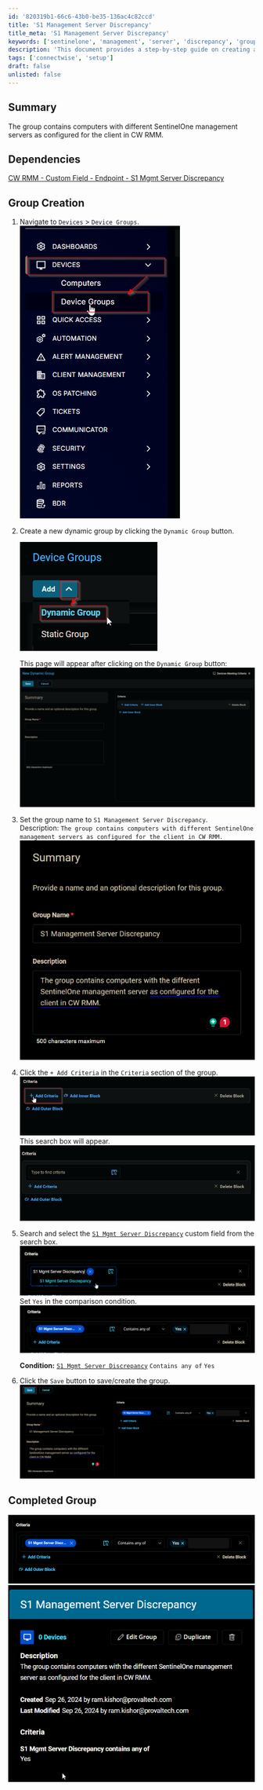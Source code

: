 ```yaml
---
id: '820319b1-66c6-43b0-be35-136ac4c82ccd'
title: 'S1 Management Server Discrepancy'
title_meta: 'S1 Management Server Discrepancy'
keywords: ['sentinelone', 'management', 'server', 'discrepancy', 'group']
description: 'This document provides a step-by-step guide on creating a dynamic group in ConnectWise RMM to identify computers with different SentinelOne management servers configured for the client. It includes detailed instructions and visuals for each step of the process.'
tags: ['connectwise', 'setup']
draft: false
unlisted: false
---
```


## Summary

The group contains computers with different SentinelOne management servers as configured for the client in CW RMM.

## Dependencies

[CW RMM - Custom Field - Endpoint - S1 Mgmt Server Discrepancy](<../custom-fields/Endpoint - S1 Mgmt Server Discrepancy.md>)

## Group Creation

1. Navigate to `Devices` > `Device Groups`.
   ![Image](../../../static/img/S1-Management-Server-Discrepancy/image_1.png)

2. Create a new dynamic group by clicking the `Dynamic Group` button.

   ![Image](../../../static/img/S1-Management-Server-Discrepancy/image_2.png)

   This page will appear after clicking on the `Dynamic Group` button:
   ![Image](../../../static/img/S1-Management-Server-Discrepancy/image_3.png)

3. Set the group name to `S1 Management Server Discrepancy`.  
   Description: `The group contains computers with different SentinelOne management servers as configured for the client in CW RMM.`
   ![Image](../../../static/img/S1-Management-Server-Discrepancy/image_4.png)

4. Click the `+ Add Criteria` in the `Criteria` section of the group.
   ![Image](../../../static/img/S1-Management-Server-Discrepancy/image_5.png)  
   This search box will appear.
   ![Image](../../../static/img/S1-Management-Server-Discrepancy/image_6.png)

5. Search and select the [`S1 Mgmt Server Discrepancy`](<../custom-fields/Endpoint - S1 Mgmt Server Discrepancy.md>) custom field from the search box.
   ![Image](../../../static/img/S1-Management-Server-Discrepancy/image_7.png)  
   Set `Yes` in the comparison condition.
   ![Image](../../../static/img/S1-Management-Server-Discrepancy/image_8.png)  

   **Condition:** [`S1 Mgmt Server Discrepancy`](<../custom-fields/Endpoint - S1 Mgmt Server Discrepancy.md>) `Contains any of` `Yes`

6. Click the `Save` button to save/create the group.
   ![Image](../../../static/img/S1-Management-Server-Discrepancy/image_9.png)

## Completed Group

![Image](../../../static/img/S1-Management-Server-Discrepancy/image_10.png)  
![Image](../../../static/img/S1-Management-Server-Discrepancy/image_11.png)

